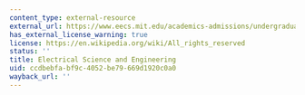 ```yaml
---
content_type: external-resource
external_url: https://www.eecs.mit.edu/academics-admissions/undergraduate-programs/course-6-1-electrical-science-and-engineering
has_external_license_warning: true
license: https://en.wikipedia.org/wiki/All_rights_reserved
status: ''
title: Electrical Science and Engineering
uid: ccdbebfa-bf9c-4052-be79-669d1920c0a0
wayback_url: ''
---
```

